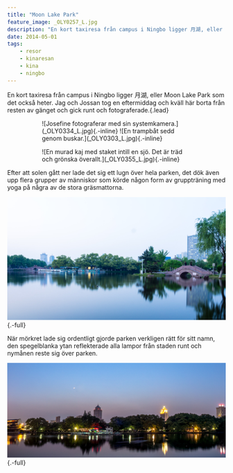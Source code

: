 ```yaml
---
title: "Moon Lake Park"
feature_image: _OLY0257_L.jpg
description: "En kort taxiresa från campus i Ningbo ligger 月湖, eller Moon Lake Park som det också heter."
date: 2014-05-01
tags:
    - resor
    - kinaresan
    - kina
    - ningbo
---
```


En kort taxiresa från campus i Ningbo ligger 月湖, eller Moon Lake Park som det också heter. Jag och Jossan tog en eftermiddag och kväll här borta från resten av gänget och gick runt och fotograferade.{.lead}


<figure class="gallery -wide">
	<figure class="gallery-row">
		![Josefine fotograferar med sin systemkamera.](_OLY0334_L.jpg){.-inline}
		![En trampbåt sedd genom buskar.](_OLY0303_L.jpg){.-inline}
	</figure>
	<figure class="gallery-row">![En murad kaj med staket intill en sjö. Det är träd och grönska överallt.](_OLY0355_L.jpg){.-inline}</figure>
</figure>

Efter att solen gått ner lade det sig ett lugn över hela parken, det dök även upp flera grupper av människor som körde någon form av gruppträning med yoga på några av de stora gräsmattorna.

![En spegelblank sjö med mycket grönska som speglar sig. Till höger syns en valvbro.](_OLY0364_L.jpg){.-full}

När mörkret lade sig ordentligt gjorde parken verkligen rätt för sitt namn, den spegelblanka ytan reflekterade alla lampor från staden runt och nymånen reste sig över parken.

![En spegelblank sjö med träd runt. Bakom träden finns stora belysta höghus som reflekteras i vattnet. Uppe till vänster syns nymånen.](_OLY0369-Edit_L.jpg){.-full}
